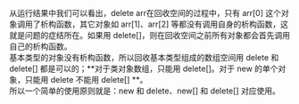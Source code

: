 从运行结果中我们可以看出，delete arr在回收空间的过程中，只有 arr[0] 这个对象调用了析构函数，其它对象如 arr[1]、arr[2] 等都没有调用自身的析构函数，这就是问题的症结所在。如果用 delete[]，则在回收空间之前所有对象都会首先调用自己的析构函数。</br> 
基本类型的对象没有析构函数，所以回收基本类型组成的数组空间用 delete 和 delete[] 都是可以的；**对于类对象数组，只能用 delete[]。对于 new 的单个对象，只能用 delete 不能用 delete[] **。</br> 
所以一个简单的使用原则就是：new 和 delete、new[] 和 delete[] 对应使用。</br>

